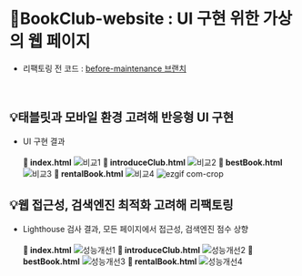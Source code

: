 # 📗BookClub-website : UI 구현 위한 가상의 웹 페이지
 - 리팩토링 전 코드 : [before-maintenance 브랜치](https://github.com/JoWonYeong/BookClub-website/tree/before-maintenance)

<br />

## 💡태블릿과 모바일 환경 고려해 반응형 UI 구현
- UI 구현 결과<br/>
<br />**📄 index.html**
![비교1](https://user-images.githubusercontent.com/92977925/235346725-365cd58b-2ef1-4505-a9b4-32809ae1192e.png) 
**📄 introduceClub.html**
![비교2](https://user-images.githubusercontent.com/92977925/235346797-34f930c7-0ccc-4c11-8b45-476bce398895.png)
**📄 bestBook.html**
![비교3](https://user-images.githubusercontent.com/92977925/235346839-5e99ae63-74db-4b05-bd7f-6938f156ac89.png)
**📄 rentalBook.html**
![비교4](https://user-images.githubusercontent.com/92977925/235346862-8c733ad4-c3ba-4c9a-9bea-64cb5b4abcf3.png)
![ezgif com-crop](https://user-images.githubusercontent.com/92977925/235347090-3ae7132c-f468-43f7-92e5-d529aa56eb2e.gif) <br />


## 💡웹 접근성, 검색엔진 최적화 고려해 리팩토링
- Lighthouse 검사 결과, 모든 페이지에서 접근성, 검색엔진 점수 상향<br/>
<br />**📄 index.html**
![성능개선1](https://user-images.githubusercontent.com/92977925/235348018-03224168-0237-4802-a125-fef534a76e1c.png)
**📄 introduceClub.html**
![성능개선2](https://user-images.githubusercontent.com/92977925/235348102-ee166ec2-36d5-4bae-a53f-a740904951e4.png)
**📄 bestBook.html**
![성능개선3](https://user-images.githubusercontent.com/92977925/235348113-be9cac85-83de-4fa5-a2a1-8550aaff756f.png)
**📄 rentalBook.html**
![성능개선4](https://user-images.githubusercontent.com/92977925/235348123-f1686159-0821-41db-a19a-810633260493.png)
